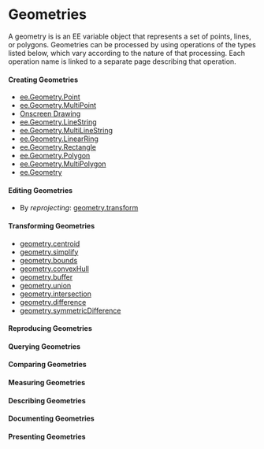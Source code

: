 # Geometries

A geometry is is an EE variable object that represents a set of points, lines, or polygons.  Geometries can be processed by using operations of the types listed below, which vary according to the nature of that processing.  Each operation name is linked to a separate page describing that operation.

#### Creating Geometries
- [ee.Geometry.Point](ee.Geometry.Point.md)
- [ee.Geometry.MultiPoint](ee.Geometry.MultiPoint.md)     
- [Onscreen Drawing](OnscreenDrawing.md)
- [ee.Geometry.LineString](ee.Geometry.LineString.md)
- [ee.Geometry.MultiLineString](ee.Geometry.MultiLineString.md)     
- [ee.Geometry.LinearRing](ee.Geometry.LinearRing.md)
- [ee.Geometry.Rectangle](ee.Geometry.Rectangle.md)
- [ee.Geometry.Polygon](ee.Geometry.Polygon.md)
- [ee.Geometry.MultiPolygon](ee.Geometry.MultiPolygon.md)  
- [ee.Geometry](ee.Geometry.md)

#### Editing Geometries
- By *reprojecting*: [geometry.transform](geometry.transform.md)

#### Transforming Geometries
- [geometry.centroid](geometry.centroid.md)
- [geometry.simplify](geometry.simplify.md)
- [geometry.bounds](geometry.bounds.md)
- [geometry.convexHull](geometry.convexHull.md)
- [geometry.buffer](geometry.buffer.md)
- [geometry.union](geometry.union.md)
- [geometry.intersection](geometry.intersection.md)
- [geometry.difference](geometry.difference.md)
- [geometry.symmetricDifference](geometry.symmetricDifference.md)

#### Reproducing Geometries

#### Querying Geometries

#### Comparing Geometries

#### Measuring Geometries

#### Describing Geometries

#### Documenting Geometries

#### Presenting Geometries

